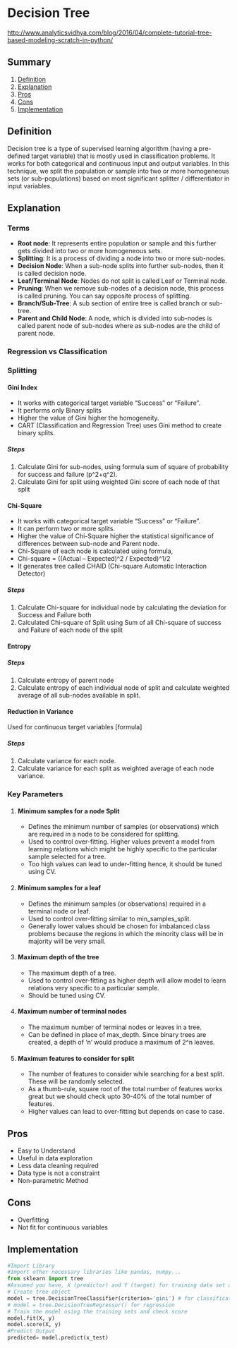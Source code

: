 # Decision Tree

http://www.analyticsvidhya.com/blog/2016/04/complete-tutorial-tree-based-modeling-scratch-in-python/

<a id="summary"></a>
## Summary

 1. [Definition](#definition)
 2. [Explanation](#explanation)
 3. [Pros](#pros)
 4. [Cons](#cons)
 5. [Implementation](#implementation)

<a id="definition"></a>
## Definition

Decision tree is a type of supervised learning algorithm (having a pre-defined target variable) that is mostly used in classification problems. It works for both categorical and continuous input and output variables. In this technique, we split the population or sample into two or more homogeneous sets (or sub-populations) based on most significant splitter / differentiator in input variables.

<a id="explanation"></a>
## Explanation

### Terms

* **Root node**: It represents entire population or sample and this further gets divided into two or more homogeneous sets.
* **Splitting**: It is a process of dividing a node into two or more sub-nodes.
* **Decision Node**: When a sub-node splits into further sub-nodes, then it is called decision node.
* **Leaf/Terminal Node**: Nodes do not split is called Leaf or Terminal node.
* **Pruning**: When we remove sub-nodes of a decision node, this process is called pruning. You can say opposite process of splitting.
* **Branch/Sub-Tree**: A sub section of entire tree is called branch or sub-tree.
* **Parent and Child Node**: A node, which is divided into sub-nodes is called parent node of sub-nodes where as sub-nodes are the child of parent node.

### Regression vs Classification

### Splitting

#### Gini Index

* It works with categorical target variable “Success” or “Failure”.
* It performs only Binary splits
* Higher the value of Gini higher the homogeneity.
* CART (Classification and Regression Tree) uses Gini method to create binary splits.

##### Steps
1. Calculate Gini for sub-nodes, using formula sum of square of probability for success and failure (p^2+q^2).
2. Calculate Gini for split using weighted Gini score of each node of that split

#### Chi-Square

* It works with categorical target variable “Success” or “Failure”.
* It can perform two or more splits.
* Higher the value of Chi-Square higher the statistical significance of differences between sub-node and Parent node.
* Chi-Square of each node is calculated using formula,
* Chi-square = ((Actual – Expected)^2 / Expected)^1/2
* It generates tree called CHAID (Chi-square Automatic Interaction Detector)

##### Steps
1. Calculate Chi-square for individual node by calculating the deviation for Success and Failure both
2. Calculated Chi-square of Split using Sum of all Chi-square of success and Failure of each node of the split

#### Entropy

##### Steps
1. Calculate entropy of parent node
2. Calculate entropy of each individual node of split and calculate weighted average of all sub-nodes available in split.

#### Reduction in Variance
Used for continuous target variables
[formula]

##### Steps

1. Calculate variance for each node.
2. Calculate variance for each split as weighted average of each node variance.

### Key Parameters

1. #### Minimum samples for a node Split
    * Defines the minimum number of samples (or observations) which are required in a node to be considered for splitting.
    * Used to control over-fitting. Higher values prevent a model from learning relations which might be highly specific to the particular sample selected for a tree.
    * Too high values can lead to under-fitting hence, it should be tuned using CV.

2. #### Minimum samples for a leaf
    * Defines the minimum samples (or observations) required in a terminal node or leaf.
    * Used to control over-fitting similar to min_samples_split.
    * Generally lower values should be chosen for imbalanced class problems because the regions in which the minority class will be in majority will be very small.

3. #### Maximum depth of the tree
    * The maximum depth of a tree.
    * Used to control over-fitting as higher depth will allow model to learn relations very specific to a particular sample.
    * Should be tuned using CV.

4. #### Maximum number of terminal nodes
    * The maximum number of terminal nodes or leaves in a tree.
    * Can be defined in place of max_depth. Since binary trees are created, a depth of ‘n’ would produce a maximum of 2^n leaves.

5. #### Maximum features to consider for split
    * The number of features to consider while searching for a best split. These will be randomly selected.
    * As a thumb-rule, square root of the total number of features works great but we should check upto 30-40% of the total number of features.
    * Higher values can lead to over-fitting but depends on case to case.

<a id="pros"></a>
## Pros

* Easy to Understand
* Useful in data exploration
* Less data cleaning required
* Data type is not a constraint
* Non-parametric Method

<a id="cons"></a>
## Cons

* Overfitting
* Not fit for continuous variables

<a id="implementation"></a>
## Implementation
```python
#Import Library
#Import other necessary libraries like pandas, numpy...
from sklearn import tree
#Assumed you have, X (predictor) and Y (target) for training data set and x_test(predictor) of test_dataset
# Create tree object
model = tree.DecisionTreeClassifier(criterion='gini') # for classification, here you can change the algorithm as gini or entropy (information gain) by default it is gini  
# model = tree.DecisionTreeRegressor() for regression
# Train the model using the training sets and check score
model.fit(X, y)
model.score(X, y)
#Predict Output
predicted= model.predict(x_test)
```
